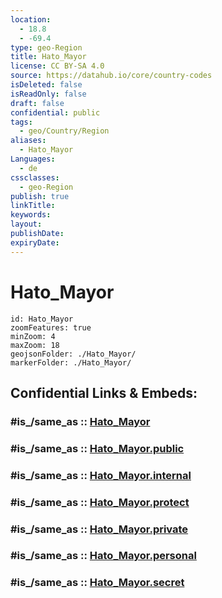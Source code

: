 ```yaml
---
location:
  - 18.8
  - -69.4
type: geo-Region
title: Hato_Mayor
license: CC BY-SA 4.0
source: https://datahub.io/core/country-codes
isDeleted: false
isReadOnly: false
draft: false
confidential: public
tags:
  - geo/Country/Region
aliases:
  - Hato_Mayor
Languages:
  - de
cssclasses:
  - geo-Region
publish: true
linkTitle:
keywords:
layout:
publishDate:
expiryDate:
---
```


# Hato_Mayor

```leaflet
id: Hato_Mayor
zoomFeatures: true 
minZoom: 4 
maxZoom: 18
geojsonFolder: ./Hato_Mayor/
markerFolder: ./Hato_Mayor/
```


## Confidential Links & Embeds: 

### #is_/same_as :: [Hato_Mayor](/_Standards/Earth/Continent/America~Caribbean/Dominican_Rep/provinces~Dominican_Rep/Hato_Mayor.md) 

### #is_/same_as :: [Hato_Mayor.public](/_public/Earth/Continent/America~Caribbean/Dominican_Rep/provinces~Dominican_Rep/Hato_Mayor.public.md) 

### #is_/same_as :: [Hato_Mayor.internal](/_internal/Earth/Continent/America~Caribbean/Dominican_Rep/provinces~Dominican_Rep/Hato_Mayor.internal.md) 

### #is_/same_as :: [Hato_Mayor.protect](/_protect/Earth/Continent/America~Caribbean/Dominican_Rep/provinces~Dominican_Rep/Hato_Mayor.protect.md) 

### #is_/same_as :: [Hato_Mayor.private](/_private/Earth/Continent/America~Caribbean/Dominican_Rep/provinces~Dominican_Rep/Hato_Mayor.private.md) 

### #is_/same_as :: [Hato_Mayor.personal](/_personal/Earth/Continent/America~Caribbean/Dominican_Rep/provinces~Dominican_Rep/Hato_Mayor.personal.md) 

### #is_/same_as :: [Hato_Mayor.secret](/_secret/Earth/Continent/America~Caribbean/Dominican_Rep/provinces~Dominican_Rep/Hato_Mayor.secret.md)

